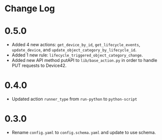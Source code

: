 # Change Log

# 0.5.0 

- Added 4 new actions: `get_device_by_id`, `get_lifecycle_events`, `update_device`, and `update_object_category_by_lifecycle_id`. 
- Added 1 new rule: `lifecycle_triggered_object_category_change`.  
- Added new API method putAPI to `lib/base_action.py` in order to handle PUT requests to Device42.  

# 0.4.0

- Updated action `runner_type` from `run-python` to `python-script`

# 0.3.0

- Rename `config.yaml` to `config.schema.yaml` and update to use schema.
